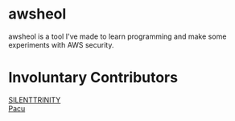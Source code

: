 # awsheol
awsheol is a tool I've made to learn programming and make some experiments with AWS security.

# Involuntary Contributors
[SILENTTRINITY](https://github.com/byt3bl33d3r/SILENTTRINITY)<br />
[Pacu](https://github.com/RhinoSecurityLabs/pacu)
